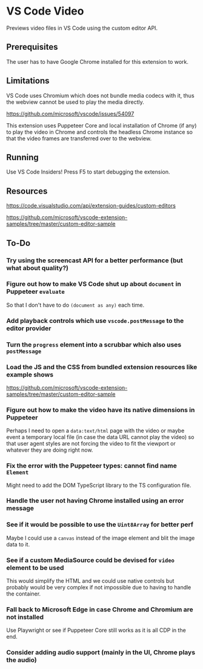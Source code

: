 # VS Code Video

Previews video files in VS Code using the custom editor API.

## Prerequisites

The user has to have Google Chrome installed for this extension to work.

## Limitations

VS Code uses Chromium which does not bundle media codecs with it, thus the webview
cannot be used to play the media directly.

https://github.com/microsoft/vscode/issues/54097

This extension uses Puppeteer Core and local installation of Chrome (if any) to
play the video in Chrome and controls the headless Chrome instance so that the
video frames are transferred over to the webview.

## Running

Use VS Code Insiders! Press F5 to start debugging the extension.

## Resources

https://code.visualstudio.com/api/extension-guides/custom-editors

https://github.com/microsoft/vscode-extension-samples/tree/master/custom-editor-sample

## To-Do

### Try using the screencast API for a better performance (but what about quality?)

### Figure out how to make VS Code shut up about `document` in Puppeteer `evaluate`

So that I don't have to do `(document as any)` each time.

### Add playback controls which use `vscode.postMessage` to the editor provider

### Turn the `progress` element into a scrubbar which also uses `postMessage`

### Load the JS and the CSS from bundled extension resources like example shows

https://github.com/microsoft/vscode-extension-samples/tree/master/custom-editor-sample

### Figure out how to make the video have its native dimensions in Puppeteer

Perhaps I need to open a `data:text/html` page with the video or maybe event a
temporary local file (in case the data URL cannot play the video) so that user
agent styles are not forcing the video to fit the viewport or whatever they are
doing right now.

### Fix the error with the Puppeteer types: cannot find name `Element`

Might need to add the DOM TypeScript library to the TS configuration file.

### Handle the user not having Chrome installed using an error message

### See if it would be possible to use the `Uint8Array` for better perf

Maybe I could use a `canvas` instead of the image element and blit the image
data to it.

### See if a custom MediaSource could be devised for `video` element to be used

This would simplify the HTML and we could use native controls but probably
would be very complex if not impossible due to having to handle the container.

### Fall back to Microsoft Edge in case Chrome and Chromium are not installed

Use Playwright or see if Puppeteer Core still works as it is all CDP in the end.

### Consider adding audio support (mainly in the UI, Chrome plays the audio)
